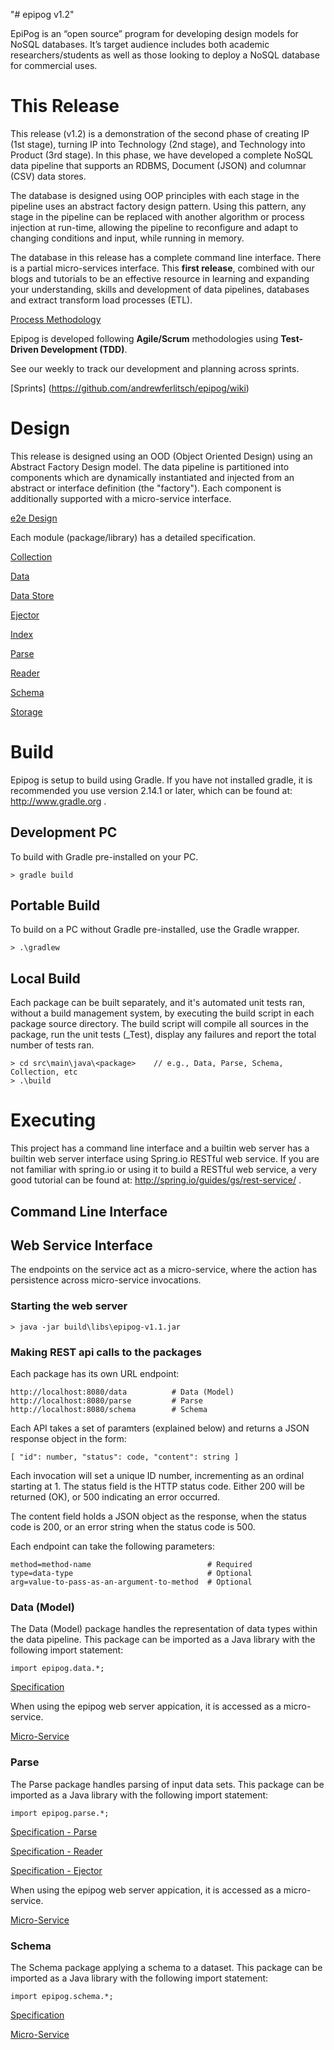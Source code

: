 "# epipog v1.2" 

EpiPog is an “open source” program for developing design models for NoSQL databases. It’s target audience includes both academic 
researchers/students as well as those looking to deploy a NoSQL database for commercial uses.

# This Release

This release (v1.2) is a demonstration of the second phase of creating IP (1st stage), turning IP into Technology (2nd stage), and
Technology into Product (3rd stage). In this phase, we have developed a complete NoSQL data pipeline that supports an RDBMS, Document (JSON) and
columnar (CSV) data stores.

The database is designed using OOP principles with each stage in the pipeline uses an abstract factory design pattern. Using this pattern, any
stage in the pipeline can be replaced with another algorithm or process injection at run-time, allowing the pipeline to reconfigure and adapt to
changing conditions and input, while running in memory.

The database in this release has a complete command line interface. There is a partial micro-services interface. This **first release**, combined
with our blogs and tutorials to be an effective resource in learning and expanding your understanding, skills and development of data pipelines,
databases and extract transform load processes (ETL).

[Process Methodology](https://github.com/andrewferlitsch/epipog/blob/master/sprints/Methodology.pptx)

Epipog is developed following **Agile/Scrum** methodologies using **Test-Driven Development (TDD)**.

See our weekly to track our development and planning across sprints.

[Sprints] (https://github.com/andrewferlitsch/epipog/wiki)

# Design

This release is designed using an OOD (Object Oriented Design) using an Abstract Factory Design model. The data pipeline is partitioned into
components which are dynamically instantiated and injected from an abstract or interface definition (the "factory"). Each
component is additionally supported with a micro-service interface.

[ e2e Design](https://github.com/andrewferlitsch/epipog/blob/master/specs/stages/Data%20Pipeline.pptx)

Each module (package/library) has a detailed specification.

[Collection](https://github.com/andrewferlitsch/epipog/blob/master/specs/modules/Collection.docx)

[Data](https://github.com/andrewferlitsch/epipog/blob/master/specs/modules/Data.docx)

[Data Store](https://github.com/andrewferlitsch/epipog/blob/master/specs/modules/DataStore.docx)

[Ejector](https://github.com/andrewferlitsch/epipog/blob/master/specs/modules/Ejector.docx)

[Index](https://github.com/andrewferlitsch/epipog/blob/master/specs/modules/Index.docx)

[Parse](https://github.com/andrewferlitsch/epipog/blob/master/specs/modules/Parse.docx)

[Reader](https://github.com/andrewferlitsch/epipog/blob/master/specs/modules/Reader.docx)

[Schema](https://github.com/andrewferlitsch/epipog/blob/master/specs/modules/Schema.docx)

[Storage](https://github.com/andrewferlitsch/epipog/blob/master/specs/modules/Storage.docx)

# Build

Epipog is setup to build using Gradle. If you have not installed gradle, it is recommended
you use version 2.14.1 or later, which can be found at: http://www.gradle.org .

## Development PC

To build with Gradle pre-installed on your PC.

	> gradle build 
	
## Portable Build

To build on a PC without Gradle pre-installed, use the Gradle wrapper.

	> .\gradlew
	
## Local Build

Each package can be built separately, and it's automated unit tests ran, without a build management system, by
executing the build script in each package source directory. The build script will compile all sources in
the package, run the unit tests (_Test<N>), display any failures and report the total number of tests ran.

	> cd src\main\java\<package>	// e.g., Data, Parse, Schema, Collection, etc
	> .\build
	
# Executing

This project has a command line interface and a builtin web server has a builtin web server interface using Spring.io RESTful web service. If you are not
familiar with spring.io or using it to build a RESTful web service, a very good tutorial can be found
at: http://spring.io/guides/gs/rest-service/ .

## Command Line Interface

## Web Service Interface

The endpoints on the service act as a micro-service, where the action has persistence across micro-service invocations.

### Starting the web server

	> java -jar build\libs\epipog-v1.1.jar
	
### Making REST api calls to the packages

Each package has its own URL endpoint:

	http://localhost:8080/data			# Data (Model)
	http://localhost:8080/parse			# Parse
	http://localhost:8080/schema		# Schema
	
Each API takes a set of paramters (explained below) and returns a JSON response object in
the form:

	[ "id": number, "status": code, "content": string ]
	
Each invocation will set a unique ID number, incrementing as an ordinal starting at 1. The
status field is the HTTP status code. Either 200 will be returned (OK), or 500 indicating an
error occurred.

The content field holds a JSON object as the response, when the status code is 200, or an
error string when the status code is 500.

Each endpoint can take the following parameters:
	
	method=method-name							# Required
	type=data-type								# Optional
	arg=value-to-pass-as-an-argument-to-method	# Optional

### Data (Model)

The Data (Model) package handles the representation of data types within the data pipeline. This package can be imported
as a Java library with the following import statement:

	import epipog.data.*;
	
[Specification](https://github.com/andrewferlitsch/epipog/blob/master/specs/modules/Data.docx)
	
When using the epipog web server appication, it is accessed as a micro-service.

[Micro-Service](https://github.com/andrewferlitsch/epipog/blob/master/src/main/java/webserver/README.data.md)


### Parse

The Parse package handles parsing of input data sets. This package can be imported as a Java library with the following
import statement:

	import epipog.parse.*;
	
[Specification - Parse](https://github.com/andrewferlitsch/epipog/blob/master/specs/modules/Parse.docx)
	
[Specification - Reader](https://github.com/andrewferlitsch/epipog/blob/master/specs/modules/Reader.docx)
	
[Specification - Ejector](https://github.com/andrewferlitsch/epipog/blob/master/specs/modules/Ejector.docx)
	
When using the epipog web server appication, it is accessed as a micro-service.

[Micro-Service](https://github.com/andrewferlitsch/epipog/blob/master/src/main/java/webserver/README.parse.md)


### Schema

The Schema package applying a schema to a dataset. This package can be imported as a Java library with the following
import statement:

	import epipog.schema.*;
	
[Specification](https://github.com/andrewferlitsch/epipog/blob/master/specs/modules/Schema.docx)

[Micro-Service](https://github.com/andrewferlitsch/epipog/blob/master/src/main/java/webserver/README.schema.md)